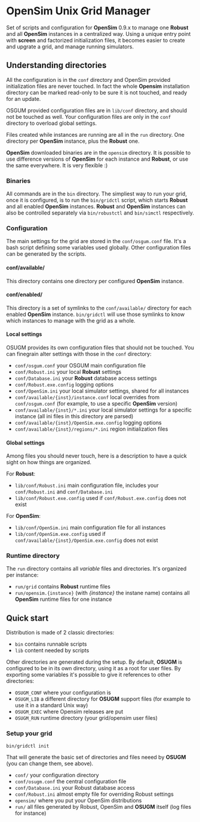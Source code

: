 # OpenSim Unix Grid Manager

Set of scripts and configuration for **OpenSim** 0.9.x to manage one **Robust** and all **OpenSim** instances in a centralized way. Using a unique entry point with **screen** and factorized initialization files, it becomes easier to create and upgrate a grid, and manage running simulators.

## Understanding directories

All the configuration is in the `conf` directory and OpenSim provided initialization files are never touched. In fact the whole **Opensim** installation directory can be marked read-only to be sure it is not touched, and ready for an update.

OSGUM provided configuration files are in `lib/conf` directory, and should not be touched as well. Your configuration files are only in the `conf` directory to overload global settings.

Files created while instances are running are all in the `run` directory. One directory per **OpenSim** instance, plus the **Robust** one.

**OpenSim** downloaded binaries are in the `opensim` directory. It is possible to use difference versions of **OpenSim** for each instance and **Robust**, or use the same everywhere. It is very flexible :)

### Binaries

All commands are in the `bin` directory. The simpliest way to run your grid, once it is configured, is to run the `bin/gridctl` script, which starts **Robust** and all enabled **OpenSim** instances. **Robust** and **OpenSim** instances can also be controlled separately via `bin/robustctl` and `bin/simctl` respectively.

### Configuration

The main settings for the grid are stored in the `conf/osgum.conf` file. It's a bash script defining some variables used globally.
Other configuration files can be generated by the scripts.

#### conf/available/

This directory contains one directory per configured **OpenSim** instance.

#### conf/enabled/

This directory is a set of symlinks to the `conf/available/` directory for each enabled **OpenSim** instance. `bin/gridctl` will use those symlinks to know which instances to manage with the grid as a whole.

#### Local settings

OSUGM provides its own configuration files that should not be touched.
You can finegrain alter settings with those in the `conf` directory:

* `conf/osgum.conf` your OSGUM main configuration file
* `conf/Robust.ini` your local **Robust** settings
* `conf/Database.ini` your **Robust** database access settings
* `conf/Robust.exe.config` logging options
* `conf/OpenSim.ini` your local simulator settings, shared for all instances
* `conf/available/{inst}/instance.conf` local overrides from `conf/osgum.conf` (for example, to use a specific **OpenSim** version)
* `conf/available/{inst}/*.ini` your local simulator settings for a specific instance (all ini files in this directory are parsed)
* `conf/available/{inst}/OpenSim.exe.config` logging options
* `conf/available/{inst}/regions/*.ini` region initialization files

#### Global settings

Among files you should never touch, here is a description to have a quick sight on how things are organized.

For **Robust**:
* `lib/conf/Robust.ini` main configuration file, includes your `conf/Robust.ini` and `conf/Database.ini`
* `lib/conf/Robust.exe.config` used if `conf/Robust.exe.config` does not exist

For **OpenSim**:
* `lib/conf/OpenSim.ini` main configuration file for all instances
* `lib/conf/OpenSim.exe.config` used if `conf/available/{inst}/OpenSim.exe.config` does not exist

### Runtime directory

The `run` directory contains all *variable* files and directories. It's organized per instance:
* `run/grid` contains **Robust** runtime files
* `run/opensim.{instance}` (with *{instance}* the instane name) contains all **OpenSim** runtime files for one instance

## Quick start

Distribution is made of 2 classic directories:
* `bin` contains runnable scripts
* `lib` content needed by scripts

Other directories are generated during the setup. By default, **OSUGM** is configured to be in its own directory, using it as a root for user files. By exporting some variables it's possible to give it references to other directories:
* `OSUGM_CONF` where your configuration is
* `OSUGM_LIB` a different directory for **OSUGM** support files (for example to use it in a standard Unix way)
* `OSUGM_EXEC` where Opensim releases are put
* `OSUGM_RUN` runtime directory (your grid/opensim user files)

### Setup your grid

```sh
bin/gridctl init
```
That will generate the basic set of directories and files neeed by **OSUGM** (you can change them, see above).
* `conf/` your configuration directory
* `conf/osugm.conf` the central configuration file
* `conf/Database.ini` your Robust database access
* `conf/Robust.ini` almost empty file for overriding Robust settings
* `opensim/` where you put your OpenSim distributions
* `run/` all files generated by Robust, OpenSim and **OSUGM** itself (log files for instance)

